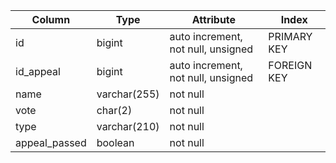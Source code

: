 | Column        | Type         | Attribute                          | Index       |
| ------------- | ------------ | ---------------------------------- | ----------- |
| id            | bigint       | auto increment, not null, unsigned | PRIMARY KEY |
| id_appeal     | bigint       | auto increment, not null, unsigned | FOREIGN KEY |
| name          | varchar(255) | not null                           |             |
| vote          | char(2)      | not null                           |             |
| type          | varchar(210) | not null                           |             |
| appeal_passed | boolean      | not null                           |             |
